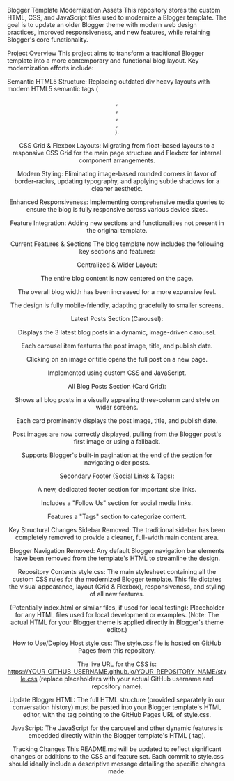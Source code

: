 Blogger Template Modernization Assets
This repository stores the custom HTML, CSS, and JavaScript files used to modernize a Blogger template. The goal is to update an older Blogger theme with modern web design practices, improved responsiveness, and new features, while retaining Blogger's core functionality.

Project Overview
This project aims to transform a traditional Blogger template into a more contemporary and functional blog layout. Key modernization efforts include:

Semantic HTML5 Structure: Replacing outdated div heavy layouts with modern HTML5 semantic tags (<header>, <main>, <footer>, <article>, <section>).

CSS Grid & Flexbox Layouts: Migrating from float-based layouts to a responsive CSS Grid for the main page structure and Flexbox for internal component arrangements.

Modern Styling: Eliminating image-based rounded corners in favor of border-radius, updating typography, and applying subtle shadows for a cleaner aesthetic.

Enhanced Responsiveness: Implementing comprehensive media queries to ensure the blog is fully responsive across various device sizes.

Feature Integration: Adding new sections and functionalities not present in the original template.

Current Features & Sections
The blog template now includes the following key sections and features:

Centralized & Wider Layout:

The entire blog content is now centered on the page.

The overall blog width has been increased for a more expansive feel.

The design is fully mobile-friendly, adapting gracefully to smaller screens.

Latest Posts Section (Carousel):

Displays the 3 latest blog posts in a dynamic, image-driven carousel.

Each carousel item features the post image, title, and publish date.

Clicking on an image or title opens the full post on a new page.

Implemented using custom CSS and JavaScript.

All Blog Posts Section (Card Grid):

Shows all blog posts in a visually appealing three-column card style on wider screens.

Each card prominently displays the post image, title, and publish date.

Post images are now correctly displayed, pulling from the Blogger post's first image or using a fallback.

Supports Blogger's built-in pagination at the end of the section for navigating older posts.

Secondary Footer (Social Links & Tags):

A new, dedicated footer section for important site links.

Includes a "Follow Us" section for social media links.

Features a "Tags" section to categorize content.

Key Structural Changes
Sidebar Removed: The traditional sidebar has been completely removed to provide a cleaner, full-width main content area.

Blogger Navigation Removed: Any default Blogger navigation bar elements have been removed from the template's HTML to streamline the design.

Repository Contents
style.css: The main stylesheet containing all the custom CSS rules for the modernized Blogger template. This file dictates the visual appearance, layout (Grid & Flexbox), responsiveness, and styling of all new features.

(Potentially index.html or similar files, if used for local testing): Placeholder for any HTML files used for local development or examples. (Note: The actual HTML for your Blogger theme is applied directly in Blogger's theme editor.)

How to Use/Deploy
Host style.css: The style.css file is hosted on GitHub Pages from this repository.

The live URL for the CSS is: https://YOUR_GITHUB_USERNAME.github.io/YOUR_REPOSITORY_NAME/style.css (replace placeholders with your actual GitHub username and repository name).

Update Blogger HTML: The full HTML structure (provided separately in our conversation history) must be pasted into your Blogger template's HTML editor, with the <link rel="stylesheet" href="..."> tag pointing to the GitHub Pages URL of style.css.

JavaScript: The JavaScript for the carousel and other dynamic features is embedded directly within the Blogger template's HTML (<body> tag).

Tracking Changes
This README.md will be updated to reflect significant changes or additions to the CSS and feature set. Each commit to style.css should ideally include a descriptive message detailing the specific changes made.
